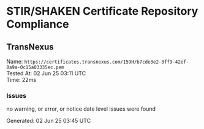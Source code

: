 # STIR/SHAKEN Certificate Repository Compliance

## TransNexus

Name: `https://certificates.transnexus.com/159H/b7cde3e2-3ff9-42ef-8a9a-0c15a03335ec.pem`\
Tested At: 02 Jun 25 03:11 UTC\
Time: 22ms

### Issues

no warning, or error, or notice date level issues were found

Generated: 02 Jun 25 03:45 UTC